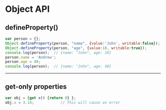 # Object API

## defineProperty()

````js
var person = {};
Object.defineProperty(person, "name", {value:'John', writable:false});
Object.defineProperty(person, "age", {value:18, writable:true});
console.log(person);  // {name: "John", age: 18}
person.name = 'Andrew';
person.age = 40;
console.log(person);  // {name: "John", age: 40}
````

---

## get-only properties

```js
var obj = {get x() {return 0} };
obj.x = 3.14;            // This will cause an error
```

